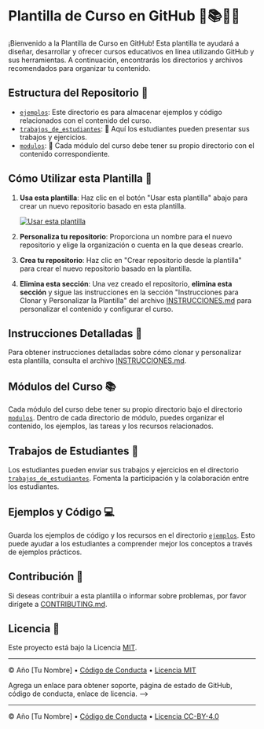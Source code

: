 # Plantilla de Curso en GitHub 🌟📚👨‍🏫

¡Bienvenido a la Plantilla de Curso en GitHub! Esta plantilla te ayudará a diseñar, desarrollar y ofrecer cursos educativos en línea utilizando GitHub y sus herramientas. A continuación, encontrarás los directorios y archivos recomendados para organizar tu contenido.

## Estructura del Repositorio 📁

- [`ejemplos`](ejemplos/): Este directorio es para almacenar ejemplos y código relacionados con el contenido del curso.
- [`trabajos_de_estudiantes`](trabajos_de_estudiantes/): 📝 Aquí los estudiantes pueden presentar sus trabajos y ejercicios.
- [`modulos`](modulos/): 📂 Cada módulo del curso debe tener su propio directorio con el contenido correspondiente.

## Cómo Utilizar esta Plantilla 🚀

1. **Usa esta plantilla**: Haz clic en el botón "Usar esta plantilla" abajo para crear un nuevo repositorio basado en esta plantilla.

   [![Usar esta plantilla](https://img.shields.io/badge/Usar%20esta%20plantilla-%F0%9F%93%9A%F0%9F%8C%90-green)](https://github.com/tu_usuario/plantilla-de-curso/generate)

2. **Personaliza tu repositorio**: Proporciona un nombre para el nuevo repositorio y elige la organización o cuenta en la que deseas crearlo.

3. **Crea tu repositorio**: Haz clic en "Crear repositorio desde la plantilla" para crear el nuevo repositorio basado en la plantilla.

4. **Elimina esta sección**: Una vez creado el repositorio, **elimina esta sección** y sigue las instrucciones en la sección "Instrucciones para Clonar y Personalizar la Plantilla" del archivo [INSTRUCCIONES.md](INSTRUCCIONES.md) para personalizar el contenido y configurar el curso.

## Instrucciones Detalladas 📝

Para obtener instrucciones detalladas sobre cómo clonar y personalizar esta plantilla, consulta el archivo [INSTRUCCIONES.md](INSTRUCCIONES.md).

## Módulos del Curso 📚

Cada módulo del curso debe tener su propio directorio bajo el directorio [`modulos`](modulos/). Dentro de cada directorio de módulo, puedes organizar el contenido, los ejemplos, las tareas y los recursos relacionados.

## Trabajos de Estudiantes 📝

Los estudiantes pueden enviar sus trabajos y ejercicios en el directorio [`trabajos_de_estudiantes`](trabajos_de_estudiantes/). Fomenta la participación y la colaboración entre los estudiantes.

## Ejemplos y Código 💻

Guarda los ejemplos de código y los recursos en el directorio [`ejemplos`](ejemplos/). Esto puede ayudar a los estudiantes a comprender mejor los conceptos a través de ejemplos prácticos.

## Contribución 🤝

Si deseas contribuir a esta plantilla o informar sobre problemas, por favor dirígete a [CONTRIBUTING.md](CONTRIBUTING.md).

## Licencia 📜

Este proyecto está bajo la Licencia [MIT](LICENSE).

---

&copy; Año [Tu Nombre] &bull; [Código de Conducta](URL_del_Código_de_Conducta) &bull; [Licencia MIT](LICENSE)

  Agrega un enlace para obtener soporte, página de estado de GitHub, código de conducta, enlace de licencia.
-->

---

&copy; Año [Tu Nombre] &bull; [Código de Conducta](URL_del_Código_de_Conducta) &bull; [Licencia CC-BY-4.0](URL_de_la_Licencia)
